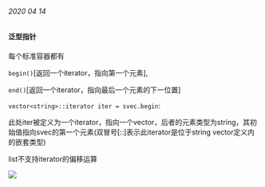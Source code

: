 ###### 2020 04 14

#### 泛型指针

每个标准容器都有

`begin()`[返回一个iterator，指向第一个元素],

`end()`[返回一个iterator，指向最后一个元素的下一位置]

`vector<string>::iterator iter = svec.begin`:

此处iter被定义为一个iterator，指向一个vector，后者的元素类型为string，其初始值指向svec的第一个元素(双冒号[::]表示此iterator是位于string vector定义内的嵌套类型)

list不支持iterator的偏移运算

<img src="../lafamu.jpg">
